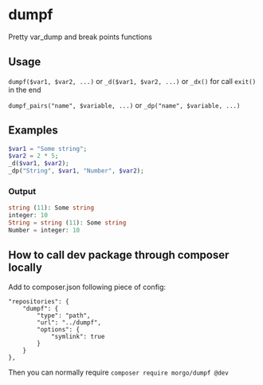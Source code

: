 # dumpf
Pretty var_dump and break points functions

## Usage
`dumpf($var1, $var2, ...)` or `_d($var1, $var2, ...)`
or `_dx()` for call `exit()` in the end

`dumpf_pairs("name", $variable, ...)` or `_dp("name", $variable, ...)`

## Examples
```php
$var1 = "Some string";
$var2 = 2 * 5;
_d($var1, $var2);
_dp("String", $var1, "Number", $var2);
```
### Output
```php
string (11): Some string
integer: 10
String = string (11): Some string
Number = integer: 10
```


## How to call dev package through composer locally
Add to composer.json following piece of config:
```
"repositories": {
    "dumpf": {
        "type": "path",
        "url": "../dumpf",
        "options": {
            "symlink": true
        }
    }
},
```
Then you can normally require
`composer require morgo/dumpf @dev`

